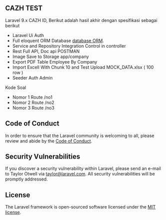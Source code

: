 ## CAZH TEST

Laravel 9.x CAZH ID, Berikut adalah hasil akhir dengan spesifikasi sebagai berikut

- Laravel Ui Auth
- Full eloquent ORM Database [database ORM](https://laravel.com/docs/eloquent).
- Service and Repository Integration Control in controller
- Rest Full API, Doc api POSTMAN
- Image Save to Storage app/company
- Export PDF Table Employee By Company
- Import Excell With Chunk 10 and Test Upload MOCK_DATA.xlsx ( 100 row )
- Seeder Auth Admin

Kode Soal 
- Nomor 1 Route /no1
- Nomor 2 Route /no2
- Nomor 3 Route /no3

## Code of Conduct

In order to ensure that the Laravel community is welcoming to all, please review and abide by the [Code of Conduct](https://laravel.com/docs/contributions#code-of-conduct).

## Security Vulnerabilities

If you discover a security vulnerability within Laravel, please send an e-mail to Taylor Otwell via [taylor@laravel.com](mailto:taylor@laravel.com). All security vulnerabilities will be promptly addressed.

## License

The Laravel framework is open-sourced software licensed under the [MIT license](https://opensource.org/licenses/MIT).

